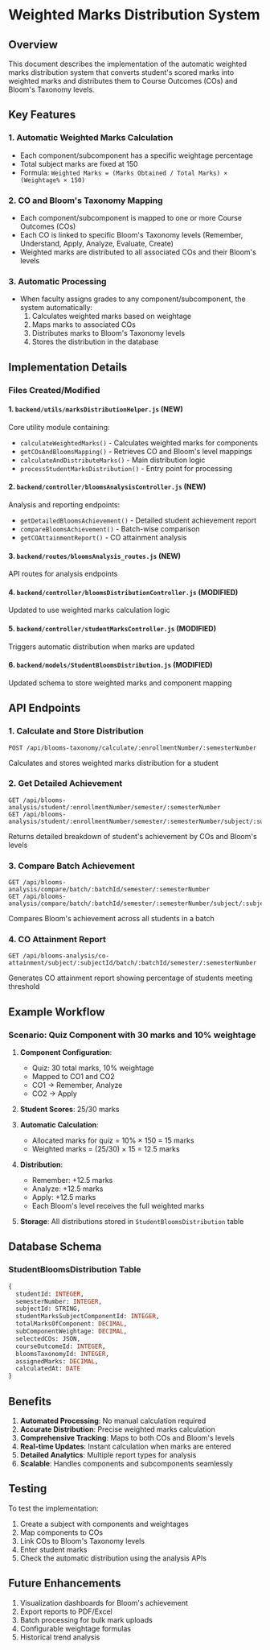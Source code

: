 # Weighted Marks Distribution System

## Overview
This document describes the implementation of the automatic weighted marks distribution system that converts student's scored marks into weighted marks and distributes them to Course Outcomes (COs) and Bloom's Taxonomy levels.

## Key Features

### 1. Automatic Weighted Marks Calculation
- Each component/subcomponent has a specific weightage percentage
- Total subject marks are fixed at 150
- Formula: `Weighted Marks = (Marks Obtained / Total Marks) × (Weightage% × 150)`

### 2. CO and Bloom's Taxonomy Mapping
- Each component/subcomponent is mapped to one or more Course Outcomes (COs)
- Each CO is linked to specific Bloom's Taxonomy levels (Remember, Understand, Apply, Analyze, Evaluate, Create)
- Weighted marks are distributed to all associated COs and their Bloom's levels

### 3. Automatic Processing
- When faculty assigns grades to any component/subcomponent, the system automatically:
  1. Calculates weighted marks based on weightage
  2. Maps marks to associated COs
  3. Distributes marks to Bloom's Taxonomy levels
  4. Stores the distribution in the database

## Implementation Details

### Files Created/Modified

#### 1. **`backend/utils/marksDistributionHelper.js`** (NEW)
Core utility module containing:
- `calculateWeightedMarks()` - Calculates weighted marks for components
- `getCOsAndBloomsMapping()` - Retrieves CO and Bloom's level mappings
- `calculateAndDistributeMarks()` - Main distribution logic
- `processStudentMarksDistribution()` - Entry point for processing

#### 2. **`backend/controller/bloomsAnalysisController.js`** (NEW)
Analysis and reporting endpoints:
- `getDetailedBloomsAchievement()` - Detailed student achievement report
- `compareBloomsAchievement()` - Batch-wise comparison
- `getCOAttainmentReport()` - CO attainment analysis

#### 3. **`backend/routes/bloomsAnalysis_routes.js`** (NEW)
API routes for analysis endpoints

#### 4. **`backend/controller/bloomsDistributionController.js`** (MODIFIED)
Updated to use weighted marks calculation logic

#### 5. **`backend/controller/studentMarksController.js`** (MODIFIED)
Triggers automatic distribution when marks are updated

#### 6. **`backend/models/StudentBloomsDistribution.js`** (MODIFIED)
Updated schema to store weighted marks and component mapping

## API Endpoints

### 1. Calculate and Store Distribution
```
POST /api/blooms-taxonomy/calculate/:enrollmentNumber/:semesterNumber
```
Calculates and stores weighted marks distribution for a student

### 2. Get Detailed Achievement
```
GET /api/blooms-analysis/student/:enrollmentNumber/semester/:semesterNumber
GET /api/blooms-analysis/student/:enrollmentNumber/semester/:semesterNumber/subject/:subjectId
```
Returns detailed breakdown of student's achievement by COs and Bloom's levels

### 3. Compare Batch Achievement
```
GET /api/blooms-analysis/compare/batch/:batchId/semester/:semesterNumber
GET /api/blooms-analysis/compare/batch/:batchId/semester/:semesterNumber/subject/:subjectId
```
Compares Bloom's achievement across all students in a batch

### 4. CO Attainment Report
```
GET /api/blooms-analysis/co-attainment/subject/:subjectId/batch/:batchId/semester/:semesterNumber
```
Generates CO attainment report showing percentage of students meeting threshold

## Example Workflow

### Scenario: Quiz Component with 30 marks and 10% weightage

1. **Component Configuration**:
   - Quiz: 30 total marks, 10% weightage
   - Mapped to CO1 and CO2
   - CO1 → Remember, Analyze
   - CO2 → Apply

2. **Student Scores**: 25/30 marks

3. **Automatic Calculation**:
   - Allocated marks for quiz = 10% × 150 = 15 marks
   - Weighted marks = (25/30) × 15 = 12.5 marks

4. **Distribution**:
   - Remember: +12.5 marks
   - Analyze: +12.5 marks
   - Apply: +12.5 marks
   - Each Bloom's level receives the full weighted marks

5. **Storage**: All distributions stored in `StudentBloomsDistribution` table

## Database Schema

### StudentBloomsDistribution Table
```sql
{
  studentId: INTEGER,
  semesterNumber: INTEGER,
  subjectId: STRING,
  studentMarksSubjectComponentId: INTEGER,
  totalMarksOfComponent: DECIMAL,
  subComponentWeightage: DECIMAL,
  selectedCOs: JSON,
  courseOutcomeId: INTEGER,
  bloomsTaxonomyId: INTEGER,
  assignedMarks: DECIMAL,
  calculatedAt: DATE
}
```

## Benefits

1. **Automated Processing**: No manual calculation required
2. **Accurate Distribution**: Precise weighted marks calculation
3. **Comprehensive Tracking**: Maps to both COs and Bloom's levels
4. **Real-time Updates**: Instant calculation when marks are entered
5. **Detailed Analytics**: Multiple report types for analysis
6. **Scalable**: Handles components and subcomponents seamlessly

## Testing

To test the implementation:

1. Create a subject with components and weightages
2. Map components to COs
3. Link COs to Bloom's Taxonomy levels
4. Enter student marks
5. Check the automatic distribution using the analysis APIs

## Future Enhancements

1. Visualization dashboards for Bloom's achievement
2. Export reports to PDF/Excel
3. Batch processing for bulk mark uploads
4. Configurable weightage formulas
5. Historical trend analysis
